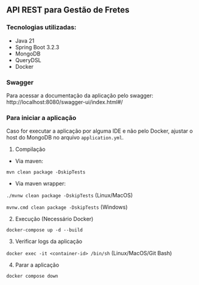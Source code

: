 ## API REST para Gestão de Fretes

### Tecnologias utilizadas:

- Java 21
- Spring Boot 3.2.3
- MongoDB
- QueryDSL
- Docker

### Swagger
Para acessar a documentação da aplicação pelo swagger: http://localhost:8080/swagger-ui/index.html#/

### Para iniciar a aplicação

Caso for executar a aplicação por alguma IDE e não pelo Docker, ajustar o host do MongoDB no arquivo `application.yml`.
1. Compilação
- Via maven:

`mvn clean package -DskipTests`

- Via maven wrapper:

`./mvnw clean package -DskipTests` (Linux/MacOS)

`mvnw.cmd clean package -DskipTests` (Windows)

2. Execução (Necessário Docker)

`docker-compose up -d --build`

3. Verificar logs da aplicação

`docker exec -it <container-id> /bin/sh` (Linux/MacOS/Git Bash)

4. Parar a aplicação

`docker compose down`

